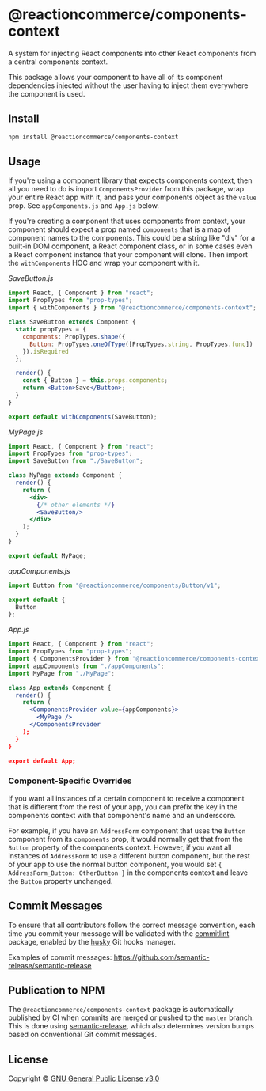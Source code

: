 # @reactioncommerce/components-context

A system for injecting React components into other React components from a central components context.

This package allows your component to have all of its component dependencies injected without the user having to inject them everywhere the component is used.

## Install

```sh
npm install @reactioncommerce/components-context
```

## Usage

If you're using a component library that expects components context, then all you need to do is import `ComponentsProvider` from this package, wrap your entire React app with it, and pass your components object as the `value` prop. See `appComponents.js` and `App.js` below.

If you're creating a component that uses components from context, your component should expect a prop named `components` that is a map of component names to the components. This could be a string like "div" for a built-in DOM component, a React component class, or in some cases even a React component instance that your component will clone. Then import the `withComponents` HOC and wrap your component with it.

_SaveButton.js_

```jsx
import React, { Component } from "react";
import PropTypes from "prop-types";
import { withComponents } from "@reactioncommerce/components-context";

class SaveButton extends Component {
  static propTypes = {
    components: PropTypes.shape({
      Button: PropTypes.oneOfType([PropTypes.string, PropTypes.func])
    }).isRequired
  };

  render() {
    const { Button } = this.props.components;
    return <Button>Save</Button>;
  }
}

export default withComponents(SaveButton);
```

_MyPage.js_

```jsx
import React, { Component } from "react";
import PropTypes from "prop-types";
import SaveButton from "./SaveButton";

class MyPage extends Component {
  render() {
    return (
      <div>
        {/* other elements */}
        <SaveButton/>
      </div>
    );
  }
}

export default MyPage;
```

_appComponents.js_

```js
import Button from "@reactioncommerce/components/Button/v1";

export default {
  Button
};
```

_App.js_

```jsx
import React, { Component } from "react";
import PropTypes from "prop-types";
import { ComponentsProvider } from "@reactioncommerce/components-context";
import appComponents from "./appComponents";
import MyPage from "./MyPage";

class App extends Component {
  render() {
    return (
      <ComponentsProvider value={appComponents}>
        <MyPage />
      </ComponentsProvider
    );
  }
}

export default App;
```

### Component-Specific Overrides

If you want all instances of a certain component to receive a component that is different from the rest of your app, you can prefix the key in the components context with that component's name and an underscore.

For example, if you have an `AddressForm` component that uses the `Button` component from its `components` prop, it would normally get that from the `Button` property of the components context. However, if you want all instances of `AddressForm` to use a different button component, but the rest of your app to use the normal button component, you would set `{ AddressForm_Button: OtherButton }` in the components context and leave the `Button` property unchanged.

## Commit Messages

To ensure that all contributors follow the correct message convention, each time you commit your message will be validated with the [commitlint](https://www.npmjs.com/package/@commitlint/cli) package, enabled by the [husky](https://www.npmjs.com/package/husky) Git hooks manager.

Examples of commit messages: https://github.com/semantic-release/semantic-release

## Publication to NPM

The `@reactioncommerce/components-context` package is automatically published by CI when commits are merged or pushed to the `master` branch. This is done using [semantic-release](https://www.npmjs.com/package/semantic-release), which also determines version bumps based on conventional Git commit messages.

## License

Copyright © [GNU General Public License v3.0](./LICENSE)
